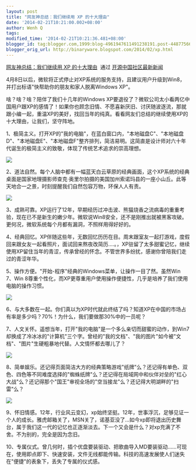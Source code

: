 ```yaml
---
layout: post
title: "网友神总结：我们继续用 XP 的十大理由"
date: '2014-02-21T10:21:00.002+08:00'
author: Wenh Q
tags:
modified_time: '2014-02-21T10:21:36.481+08:00'
blogger_id: tag:blogger.com,1999:blog-4961947611491238191.post-4487756636415058118
blogger_orig_url: http://binaryware.blogspot.com/2014/02/xp.html
---
```

[网友神总结：我们继续用 XP
的十大理由](http://www.oschina.net/news/49053/why-we-continue-to-use-windows-xp)  通过
[开源中国社区最新新闻](http://www.oschina.net/?from=rss)

4月8日以后，微软将正式停止对XP系统的服务支持，且建议用户升级到Win8，并打出标语"快帮助你的朋友和家人脱离Windows
XP"。

啥？啥？啥？陪伴了我们十几年的Windows
XP要退役了？微软公司太小看两亿中国用户跟XP的感情了！如果你也顾念旧情、不愿喜新厌旧、讨厌随波逐流，那就跟小编一起，重温XP的美好，找回当年的纯真。看看网友们总结的继续使用XP的十大理由，让我们，坚守阵地。

1、极简主义。打开XP的"我的电脑"，在蓝白窗口内，"本地磁盘C"、"本地磁盘D"、"本地磁盘E"、"本地磁盘F"整齐排列，简洁易明。这简直是设计师对六十年代诞生的极简主义的致敬，体现了传统艺术追求的崇高理想。

![](https://images-blogger-opensocial.googleusercontent.com/gadgets/proxy?url=http%3A%2F%2Fstatic.oschina.net%2Fuploads%2Fimg%2F201402%2F21080800_Ga90.png&container=blogger&gadget=a&rewriteMime=image%2F*)

2、道法自然。每个人脑中都有一幅蓝天白云草原的经典画面，这个XP系统的经典桌面是国家地理摄影师查克·奥里尔拍摄的美国加州索诺玛县的一座小山丘。此等天地合一之景，时刻提醒我们自然包容万物，环保人人有责。

![](https://images-blogger-opensocial.googleusercontent.com/gadgets/proxy?url=http%3A%2F%2Fstatic.oschina.net%2Fuploads%2Fimg%2F201402%2F21080801_eYQP.png&container=blogger&gadget=a&rewriteMime=image%2F*)

3、成熟可靠。XP运行了12年，早期经历过冲击波、熊猫烧香之流病毒的重重考验，现在已不是新生的嫩少年。微软说Win8安全，还不是刚推出就被黑客攻破。更何况，微软系统每个月都有漏洞，不照样用得好好的。

4、经典回忆。XP伴随这些年，无数回忆历历在目。周末跟室友一起打游戏，度假回来跟女友一起看照片，面试回来熬夜改简历….。，XP驻留了太多甜蜜记忆，继续使用XP留住当年的青涩，传承曾经的怀念。不管世界多纷扰，感谢你曾陪我们走过的青涩年华。

5、操作方便。"开始-程序"经典的Windows菜单，让操作一目了然。虽然Win
7、Win
8尊重个性化，而XP更尊重用户使用操作便捷性，几乎是培养了我们使用电脑的操作习惯。

![](https://images-blogger-opensocial.googleusercontent.com/gadgets/proxy?url=http%3A%2F%2Fstatic.oschina.net%2Fuploads%2Fimg%2F201402%2F21080802_yuHq.png&container=blogger&gadget=a&rewriteMime=image%2F*)

6、与大多数在一起。你们真以为XP时代就此终结了吗？知道XP在中国的市场占有率是多少吗？70%！为什么，我们要做那30%中的一员呢？

7、人文关怀。遥想当年，打开"我的电脑"是一个多么亲切而甜蜜的动作，到Win7却换成了冷冰冰的"计算机"三个字。曾经的"我的文档"、"我的图片"如今被"文档"、"图片"生硬粗暴地代替。人文情怀都去哪儿了？

![](https://images-blogger-opensocial.googleusercontent.com/gadgets/proxy?url=http%3A%2F%2Fstatic.oschina.net%2Fuploads%2Fimg%2F201402%2F21080802_PbjA.png&container=blogger&gadget=a&rewriteMime=image%2F*)

8、简单娱乐。还记得页面简洁大方的经典策略游戏"纸牌"么？还记得有单色、双色、四色等不同难度选择的"蜘蛛纸牌"么？还记得在局域网中和伙伴对垒的"红心大战"么？还记得那个"国王"审视全场的"空当接龙"么？还记得大明湖畔的"扫雷"么？

![](https://images-blogger-opensocial.googleusercontent.com/gadgets/proxy?url=http%3A%2F%2Fstatic.oschina.net%2Fuploads%2Fimg%2F201402%2F21080803_34CJ.png&container=blogger&gadget=a&rewriteMime=image%2F*)

9、怀旧情感。12年，行业风云变幻，xp始终坚挺。12年，世事浮沉，足够见证一个人的成长。雅虎邮箱关了，MSN关了，诺基亚没了…如今xp即将退出历史舞台，属于我们这一代的记忆也正逐渐淡去。下一个又会是什么？对xp充满了不舍。不为别的，完全是因为念旧。

10、专属仪式。曾几何时，插个优盘要装驱动、把歌曲导入MD要装驱动……可现在，使用即点即下、快速安装，文件无线都能传输。科技的高速发展使人们迷失在"便捷"的表象下，丢失了专属的仪式感。
